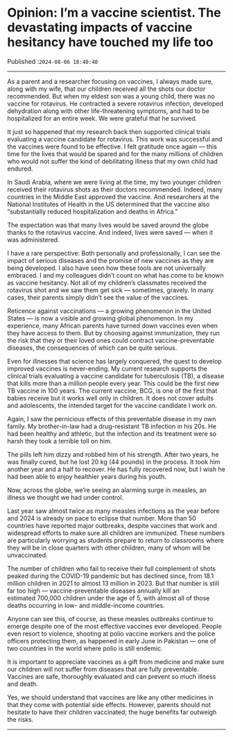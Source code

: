 # Opinion: I’m a vaccine scientist. The devastating impacts of vaccine hesitancy have touched my life too

Published :`2024-08-06 18:40:40`

---

As a parent and a researcher focusing on vaccines, I always made sure, along with my wife, that our children received all the shots our doctor recommended. But when my eldest son was a young child, there was no vaccine for rotavirus. He contracted a severe rotavirus infection, developed dehydration along with other life-threatening symptoms, and had to be hospitalized for an entire week. We were grateful that he survived.

It just so happened that my research back then supported clinical trials evaluating a vaccine candidate for rotavirus. This work was successful and the vaccines were found to be effective. I felt gratitude once again — this time for the lives that would be spared and for the many millions of children who would not suffer the kind of debilitating illness that my own child had endured.

In Saudi Arabia, where we were living at the time, my two younger children received their rotavirus shots as their doctors recommended. Indeed, many countries in the Middle East approved the vaccine. And researchers at the National Institutes of Health in the US determined that the vaccine also “substantially reduced hospitalization and deaths in Africa.”

The expectation was that many lives would be saved around the globe thanks to the rotavirus vaccine. And indeed, lives were saved — when it was administered.

I have a rare perspective: Both personally and professionally, I can see the impact of serious diseases and the promise of new vaccines as they are being developed. I also have seen how these tools are not universally embraced. I and my colleagues didn’t count on what has come to be known as vaccine hesitancy. Not all of my children’s classmates received the rotavirus shot and we saw them get sick — sometimes, gravely. In many cases, their parents simply didn’t see the value of the vaccines.

Reticence against vaccinations — a growing phenomenon in the United States — is now a visible and growing global phenomenon. In my experience, many African parents have turned down vaccines even when they have access to them. But by choosing against immunization, they run the risk that they or their loved ones could contract vaccine-preventable diseases, the consequences of which can be quite serious.

Even for illnesses that science has largely conquered, the quest to develop improved vaccines is never-ending. My current research supports the clinical trials evaluating a vaccine candidate for tuberculosis (TB), a disease that kills more than a million people every year. This could be the first new TB vaccine in 100 years. The current vaccine, BCG, is one of the first that babies receive but it works well only in children. It does not cover adults and adolescents, the intended target for the vaccine candidate I work on.

Again, I saw the pernicious effects of this preventable disease in my own family. My brother-in-law had a drug-resistant TB infection in his 20s. He had been healthy and athletic, but the infection and its treatment were so harsh they took a terrible toll on him.

The pills left him dizzy and robbed him of his strength. After two years, he was finally cured, but he lost 20 kg (44 pounds) in the process. It took him another year and a half to recover. He has fully recovered now, but I wish he had been able to enjoy healthier years during his youth.

Now, across the globe, we’re seeing an alarming surge in measles, an illness we thought we had under control.

Last year saw almost twice as many measles infections as the year before and 2024 is already on pace to eclipse that number. More than 50 countries have reported major outbreaks, despite vaccines that work and widespread efforts to make sure all children are immunized. These numbers are particularly worrying as students prepare to return to classrooms where they will be in close quarters with other children, many of whom will be unvaccinated.

The number of children who fail to receive their full complement of shots peaked during the COVID-19 pandemic but has declined since, from 18.1 million children in 2021 to almost 13 million in 2023. But that number is still far too high — vaccine-preventable diseases annually kill an estimated 700,000 children under the age of 5, with almost all of those deaths occurring in low- and middle-income countries.

Anyone can see this, of course, as these measles outbreaks continue to emerge despite one of the most effective vaccines ever developed. People even resort to violence, shooting at polio vaccine workers and the police officers protecting them, as happened in early June in Pakistan — one of two countries in the world where polio is still endemic.

It is important to appreciate vaccines as a gift from medicine and make sure our children will not suffer from diseases that are fully preventable. Vaccines are safe, thoroughly evaluated and can prevent so much illness and death.

Yes, we should understand that vaccines are like any other medicines in that they come with potential side effects. However, parents should not hesitate to have their children vaccinated; the huge benefits far outweigh the risks.

---

